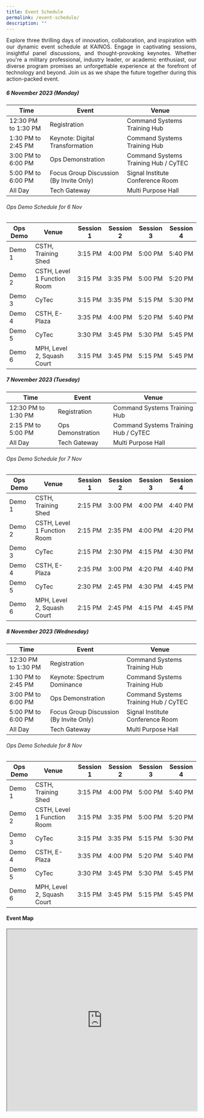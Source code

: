 ```yaml
---
title: Event Schedule
permalink: /event-schedule/
description: ""
---
```

<p style="text-align: justify;">Explore three thrilling days of innovation, collaboration, and inspiration with our dynamic event schedule at KAINOS. Engage in captivating sessions, insightful panel discussions, and thought-provoking keynotes. Whether you're a military professional, industry leader, or academic enthusiast, our diverse program promises an unforgettable experience at the forefront of technology and beyond. Join us as we shape the future together during this action-packed event.</p>


<h5>6 November 2023 (Monday)</h5>
 
 
| Time | Event | Venue |
| -------- | -------- | -------- |
|12:30 PM to 1:30 PM | Registration | Command Systems Training Hub|
| 1:30 PM to 2:45 PM | Keynote: Digital Transformation  | Command Systems Training Hub|
|3:00 PM to 6:00 PM| Ops Demonstration|Command Systems Training Hub / CyTEC|
|5:00 PM to 6:00 PM| Focus Group Discussion (By Invite Only)| Signal Institute Conference Room|
|All Day| Tech Gateway | Multi Purpose Hall |
###### Ops Demo Schedule for 6 Nov
| Ops Demo |Venue | Session 1 | Session 2 | Session 3 | Session 4 | 
| -------- | -------- | -------- | -------- | -------- | -------- |
|Demo 1| CSTH, Training Shed|3:15 PM|4:00 PM |5:00 PM|5:40 PM|
|Demo 2| CSTH, Level 1 Function Room| 3:15 PM| 3:35 PM|5:00 PM|5:20 PM|
|Demo 3| CyTec | 3:15 PM| 3:35 PM|5:15 PM|5:30 PM|
|Demo 4| CSTH, E-Plaza|3:35 PM|4:00 PM |5:20 PM|5:40 PM|
|Demo 5| CyTec |3:30 PM|3:45 PM|5:30 PM|5:45 PM|
|Demo 6| MPH, Level 2, Squash Court|3:15 PM|3:45 PM|5:15 PM|5:45 PM|



<h5>7 November 2023 (Tuesday)</h5>
 
| Time | Event | Venue |
| -------- | -------- |-------- |
|12:30 PM to 1:30 PM | Registration | Command Systems Training Hub|
|2:15 PM to 5:00 PM| Ops Demonstration|Command Systems Training Hub / CyTEC|
|All Day| Tech Gateway | Multi Purpose Hall |
###### Ops Demo Schedule for 7 Nov
| Ops Demo |Venue | Session 1 | Session 2 | Session 3 | Session 4 | 
| -------- | -------- | -------- | -------- | -------- | -------- |
|Demo 1| CSTH, Training Shed|2:15 PM|3:00 PM |4:00 PM|4:40 PM|
|Demo 2| CSTH, Level 1 Function Room| 2:15 PM| 2:35 PM|4:00 PM|4:20 PM|
|Demo 3| CyTec | 2:15 PM| 2:30 PM|4:15 PM|4:30 PM|
|Demo 4| CSTH, E-Plaza|2:35 PM|3:00 PM |4:20 PM|4:40 PM|
|Demo 5| CyTec |2:30 PM|2:45 PM|4:30 PM|4:45 PM|
|Demo 6| MPH, Level 2, Squash Court|2:15 PM|2:45 PM|4:15 PM|4:45 PM|

<h5>8 November 2023 (Wednesday)</h5>
 
| Time | Event | Venue |
| -------- | -------- | -------- |
|12:30 PM to 1:30 PM | Registration | Command Systems Training Hub|
| 1:30 PM to 2:45 PM | Keynote: Spectrum Dominance  | Command Systems Training Hub|
|3:00 PM to 6:00 PM| Ops Demonstration|Command Systems Training Hub / CyTEC|
|5:00 PM to 6:00 PM| Focus Group Discussion (By Invite Only)| Signal Institute Conference Room|
|All Day| Tech Gateway | Multi Purpose Hall |
###### Ops Demo Schedule for 8 Nov
| Ops Demo |Venue | Session 1 | Session 2 | Session 3 | Session 4 | 
| -------- | -------- | -------- | -------- | -------- | -------- |
|Demo 1| CSTH, Training Shed|3:15 PM|4:00 PM |5:00 PM|5:40 PM|
|Demo 2| CSTH, Level 1 Function Room| 3:15 PM| 3:35 PM|5:00 PM|5:20 PM|
|Demo 3| CyTec | 3:15 PM| 3:35 PM|5:15 PM|5:30 PM|
|Demo 4| CSTH, E-Plaza|3:35 PM|4:00 PM |5:20 PM|5:40 PM|
|Demo 5| CyTec |3:30 PM|3:45 PM|5:30 PM|5:45 PM|
|Demo 6| MPH, Level 2, Squash Court|3:15 PM|3:45 PM|5:15 PM|5:45 PM|



#### Event Map
<iframe src="https://www.google.com/maps/d/u/1/embed?mid=1XQt0biRtD0xPtkpNumyIF_SqtxcFkr0&amp;ehbc=2E312F" width="100%" height="480"></iframe>